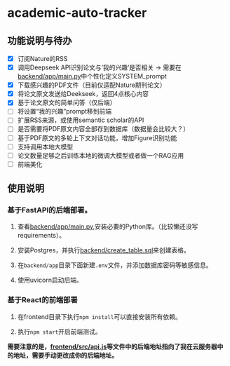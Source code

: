 # academic-auto-tracker

## 功能说明与待办

- [x] 订阅Nature的RSS
- [x] 调用Deepseek API识别论文与‘我的兴趣’是否相关 -> 需要在[backend/app/main.py](backend/app/main.py)中个性化定义SYSTEM_prompt
- [x] 下载感兴趣的PDF文件（目前仅适配Nature期刊论文）
- [x] 将论文原文发送给Deekseek，返回4点核心内容
- [x] 基于论文原文的简单问答（仅后端）
- [ ] 将设置“我的兴趣”prompt移到前端
- [ ] 扩展RSS来源，或使用semantic scholar的API
- [ ] 是否需要将PDF原文内容全部存到数据库（数据量会比较大？）
- [ ] 基于PDF原文的多轮上下文对话功能，增加Figure识别功能
- [ ] 支持调用本地大模型
- [ ] 论文数量足够之后训练本地的微调大模型或者做一个RAG应用
- [ ] 前端美化

## 使用说明

### 基于FastAPI的后端部署。

1. 查看[backend/app/main.py](backend/app/main.py),安装必要的Python库。（比较懒还没写requirements）。

2. 安装Postgres，并执行[backend/create_table.sql](backend/create_table.sql)来创建表格。

3. 在`backend/app`目录下面新建`.env`文件，并添加数据库密码等敏感信息。

4. 使用uvicorn启动后端。

### 基于React的前端部署

1. 在frontend目录下执行`npm install`可以直接安装所有依赖。

2. 执行`npm start`开启前端测试。

**需要注意的是，[frontend/src/api.js](frontend/src/api.js)等文件中的后端地址指向了我在云服务器中的地址，需要手动更改成你的后端地址。**

